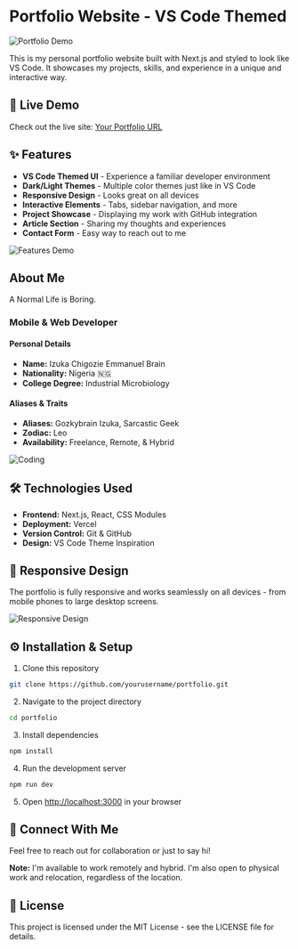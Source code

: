 # Portfolio Website - VS Code Themed

![Portfolio Demo](https://media.giphy.com/media/v1.Y2lkPTc5MGI3NjExbncwdGd4MXIzM2JjcXo1Z2Zndm9oMGp0YnpjYWNzN2N1ZnA1cmEwcSZlcD12MV9pbnRlcm5hbF9naWZfYnlfaWQmY3Q9Zw/3oEjI6SIIHBdRxXI40/giphy.gif)

This is my personal portfolio website built with Next.js and styled to look like VS Code. It showcases my projects, skills, and experience in a unique and interactive way.

## 🚀 Live Demo

Check out the live site: [Your Portfolio URL](https://your-portfolio-url.vercel.app)

## ✨ Features

- **VS Code Themed UI** - Experience a familiar developer environment
- **Dark/Light Themes** - Multiple color themes just like in VS Code
- **Responsive Design** - Looks great on all devices
- **Interactive Elements** - Tabs, sidebar navigation, and more
- **Project Showcase** - Displaying my work with GitHub integration
- **Article Section** - Sharing my thoughts and experiences
- **Contact Form** - Easy way to reach out to me

![Features Demo](https://media.giphy.com/media/v1.Y2lkPTc5MGI3NjExazRibGppNjQwYXZrMXkyMm13ZzNxb3ZrdG5wbm1yOW41MWFxd3plcSZlcD12MV9pbnRlcm5hbF9naWZfYnlfaWQmY3Q9Zw/26n7b7PjSOZJwVCmY/giphy.gif)

## About Me

A Normal Life is Boring.

### Mobile & Web Developer

#### Personal Details
- **Name:** Izuka Chigozie Emmanuel Brain
- **Nationality:** Nigeria 🇳🇬
- **College Degree:** Industrial Microbiology

#### Aliases & Traits
- **Aliases:** Gozkybrain Izuka, Sarcastic Geek
- **Zodiac:** Leo
- **Availability:** Freelance, Remote, & Hybrid

![Coding](https://media.giphy.com/media/v1.Y2lkPTc5MGI3NjExOGEyYW5hYzRiajVoZ3psaHVmNHhwdDlnM3hjdmVzOXJtajcyYzd0NCZlcD12MV9pbnRlcm5hbF9naWZfYnlfaWQmY3Q9Zw/13HgwGsXF0aiGY/giphy.gif)

## 🛠️ Technologies Used

- **Frontend:** Next.js, React, CSS Modules
- **Deployment:** Vercel
- **Version Control:** Git & GitHub
- **Design:** VS Code Theme Inspiration

## 📱 Responsive Design

The portfolio is fully responsive and works seamlessly on all devices - from mobile phones to large desktop screens.

![Responsive Design](https://media.giphy.com/media/v1.Y2lkPTc5MGI3NjExMXdidXFjcDZhc2hxOXFtdngxazV3dWg4eGh5cTQwcXVmaGtxdnd6YiZlcD12MV9pbnRlcm5hbF9naWZfYnlfaWQmY3Q9Zw/3oKIPeQ5Uz1smtGD4s/giphy.gif)

## ⚙️ Installation & Setup

1. Clone this repository
```bash
git clone https://github.com/yourusername/portfolio.git
```

2. Navigate to the project directory
```bash
cd portfolio
```

3. Install dependencies
```bash
npm install
```

4. Run the development server
```bash
npm run dev
```

5. Open [http://localhost:3000](http://localhost:3000) in your browser

## 🤝 Connect With Me

Feel free to reach out for collaboration or just to say hi!

**Note:** I'm available to work remotely and hybrid. I'm also open to physical work and relocation, regardless of the location.

## 📄 License

This project is licensed under the MIT License - see the LICENSE file for details.